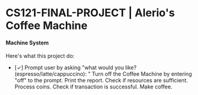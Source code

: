 # CS121-FINAL-PROJECT | Alerio's Coffee Machine
#### Machine System ####

Here's what this project do:

- [✓] Prompt user by asking "what would you like? (espresso/latte/cappuccino): "
 Turn off the Coffee Machine by entering "off" to the prompt.
 Print the report.
 Check if resources are sufficient.
 Process coins.
 Check if transaction is successful.
 Make coffee.
